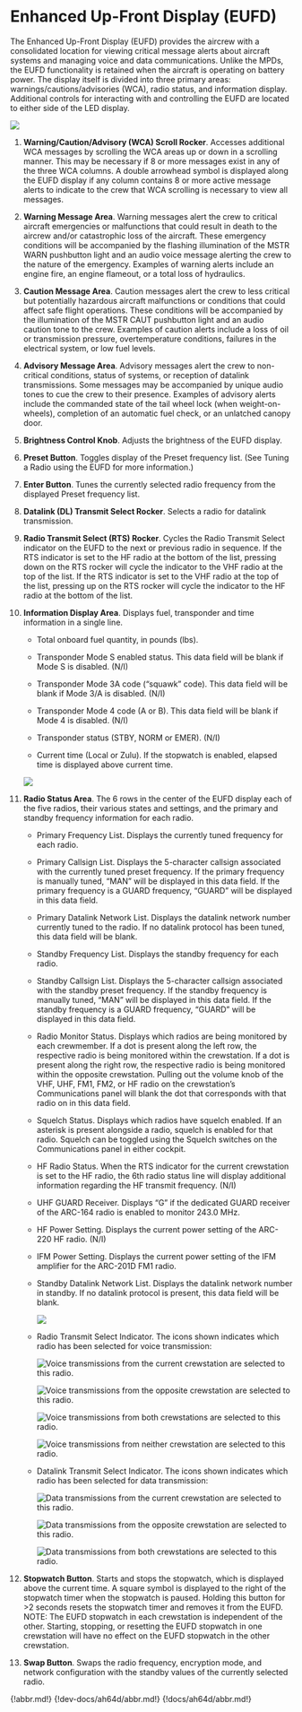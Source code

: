 # Enhanced Up-Front Display (EUFD)

The Enhanced Up-Front Display (EUFD) provides the aircrew with a consolidated location for viewing critical
message alerts about aircraft systems and managing voice and data communications. Unlike the MPDs, the EUFD
functionality is retained when the aircraft is operating on battery power.
The display itself is divided into three primary areas: warnings/cautions/advisories (WCA), radio status, and
information display. Additional controls for interacting with and controlling the EUFD are located to either side of
the LED display.

![](img/img-105-1-screen.jpg)


1. **Warning/Caution/Advisory (WCA) Scroll Rocker**. Accesses additional WCA messages by scrolling the
      WCA areas up or down in a scrolling manner. This may be necessary if 8 or more messages exist in any of
      the three WCA columns. A double arrowhead symbol is displayed along the EUFD display if any column
      contains 8 or more active message alerts to indicate to the crew that WCA scrolling is necessary to view all
      messages.

1. **Warning Message Area**. Warning messages alert the crew to critical aircraft emergencies or malfunctions
      that could result in death to the aircrew and/or catastrophic loss of the aircraft. These emergency conditions
      will be accompanied by the flashing illumination of the MSTR WARN pushbutton light and an audio voice
      message alerting the crew to the nature of the emergency.
      Examples of warning alerts include an engine fire, an engine flameout, or a total loss of hydraulics.

1. **Caution Message Area**. Caution messages alert the crew to less critical but potentially hazardous aircraft
      malfunctions or conditions that could affect safe flight operations. These conditions will be accompanied by
      the illumination of the MSTR CAUT pushbutton light and an audio caution tone to the crew.
      Examples of caution alerts include a loss of oil or transmission pressure, overtemperature conditions, failures
      in the electrical system, or low fuel levels.

1. **Advisory Message Area**. Advisory messages alert the crew to non-critical conditions, status of systems,
      or reception of datalink transmissions. Some messages may be accompanied by unique audio tones to cue
      the crew to their presence.
     Examples of advisory alerts include the commanded state of the tail wheel lock (when weight-on-wheels),
     completion of an automatic fuel check, or an unlatched canopy door.

1. **Brightness Control Knob**. Adjusts the brightness of the EUFD display.

1. **Preset Button**. Toggles display of the Preset frequency list. (See Tuning a Radio using the EUFD for more
     information.)

1. **Enter Button**. Tunes the currently selected radio frequency from the displayed Preset frequency list.

1. **Datalink (DL) Transmit Select Rocker**. Selects a radio for datalink transmission.

1. **Radio Transmit Select (RTS) Rocker**. Cycles the Radio Transmit Select indicator on the EUFD to the
     next or previous radio in sequence. If the RTS indicator is set to the HF radio at the bottom of the list,
     pressing down on the RTS rocker will cycle the indicator to the VHF radio at the top of the list. If the RTS
     indicator is set to the VHF radio at the top of the list, pressing up on the RTS rocker will cycle the indicator
     to the HF radio at the bottom of the list.

1. **Information Display Area**. Displays fuel, transponder and time information in a single line.

    - Total onboard fuel quantity, in pounds (lbs).

    - Transponder Mode S enabled status. This data field will be blank if Mode S is disabled. (N/I)

    - Transponder Mode 3A code (“squawk” code). This data field will be blank if Mode 3/A is disabled. (N/I)

    - Transponder Mode 4 code (A or B). This data field will be blank if Mode 4 is disabled. (N/I)

    - Transponder status (STBY, NORM or EMER). (N/I)

    - Current time (Local or Zulu). If the stopwatch is enabled, elapsed time is displayed above current time.


    ![](img/img-106-1-screen.jpg)



1. **Radio Status Area**. The 6 rows in the center of the EUFD display each of the five radios, their various
    states and settings, and the primary and standby frequency information for each radio.

    - Primary Frequency List. Displays the currently tuned frequency for each radio.

    - Primary Callsign List. Displays the 5-character callsign associated with the currently tuned preset
          frequency. If the primary frequency is manually tuned, “MAN” will be displayed in this data field. If the
          primary frequency is a GUARD frequency, “GUARD” will be displayed in this data field.

    - Primary Datalink Network List. Displays the datalink network number currently tuned to the radio. If
          no datalink protocol has been tuned, this data field will be blank.

    - Standby Frequency List. Displays the standby frequency for each radio.

    - Standby Callsign List. Displays the 5-character callsign associated with the standby preset frequency.
          If the standby frequency is manually tuned, “MAN” will be displayed in this data field. If the standby
          frequency is a GUARD frequency, “GUARD” will be displayed in this data field.

    - Radio Monitor Status. Displays which radios are being monitored by each crewmember. If a dot is
          present along the left row, the respective radio is being monitored within the crewstation. If a dot is
          present along the right row, the respective radio is being monitored within the opposite crewstation.
          Pulling out the volume knob of the VHF, UHF, FM1, FM2, or HF radio on the crewstation’s
          Communications panel will blank the dot that corresponds with that radio on in this data field.

    - Squelch Status. Displays which radios have squelch enabled. If an asterisk is present alongside a radio,
           squelch is enabled for that radio. Squelch can be toggled using the Squelch switches on the
           Communications panel in either cockpit.

    - HF Radio Status. When the RTS indicator for the current crewstation is set to the HF radio, the 6th radio
           status line will display additional information regarding the HF transmit frequency. (N/I)

    - UHF GUARD Receiver. Displays “G” if the dedicated GUARD receiver of the ARC-164 radio is enabled
           to monitor 243.0 MHz.

    - HF Power Setting. Displays the current power setting of the ARC-220 HF radio. (N/I)

    - IFM Power Setting. Displays the current power setting of the IFM amplifier for the ARC-201D FM1 radio.

    - Standby Datalink Network List. Displays the datalink network number in standby. If no datalink protocol
           is present, this data field will be blank.

        ![](img/img-107-1-screen.jpg)


    - Radio Transmit Select Indicator. The icons shown indicates which radio has been selected for voice
           transmission:

        ![Voice transmissions from the current crewstation are selected to this radio.](img/img-107-2-screen.jpg)


        ![Voice transmissions from the opposite crewstation are selected to this radio.](img/img-107-3-screen.jpg)


        ![Voice transmissions from both crewstations are selected to this radio.](img/img-107-4-screen.jpg)


        ![Voice transmissions from neither crewstation are selected to this radio.](img/img-107-5-screen.jpg)


    - Datalink Transmit Select Indicator. The icons shown indicates which radio has been selected for
           data transmission:

        ![Data transmissions from the current crewstation are selected to this radio.](img/img-107-6-screen.jpg)


        ![Data transmissions from the opposite crewstation are selected to this radio.](img/img-107-7-screen.jpg)


        ![Data transmissions from both crewstations are selected to this radio.](img/img-107-8-screen.jpg)


1. **Stopwatch Button**. Starts and stops the stopwatch, which is displayed
    above the current time. A square symbol is displayed to the right of the
    stopwatch timer when the stopwatch is paused.
    Holding this button for >2 seconds resets the stopwatch timer and
    removes it from the EUFD.
    NOTE: The EUFD stopwatch in each crewstation is independent of the other. Starting, stopping, or resetting
    the EUFD stopwatch in one crewstation will have no effect on the EUFD stopwatch in the other crewstation.

1. **Swap Button**. Swaps the radio frequency, encryption mode, and network configuration with the standby
    values of the currently selected radio.

{!abbr.md!}
{!dev-docs/ah64d/abbr.md!}
{!docs/ah64d/abbr.md!}

